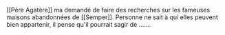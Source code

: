 [[Père Agatère]]  ma demandé de faire des recherches sur les fameuses maisons abandonnées de [[Semper]]. Personne ne sait à qui elles peuvent bien appartenir, il pense qu'il pourrait sagir de .......